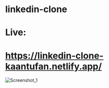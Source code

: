 # linkedin-clone

# Live: 
# https://linkedin-clone-kaantufan.netlify.app/


![Screenshot_1](https://user-images.githubusercontent.com/46603841/223090396-2f145c30-88eb-4d2e-af5b-863a21952dad.png)
